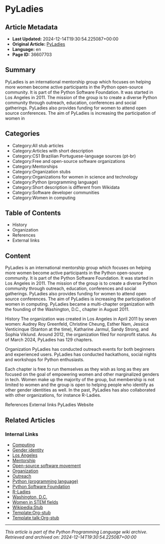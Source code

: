 # PyLadies

## Article Metadata

- **Last Updated:** 2024-12-14T19:30:54.225087+00:00
- **Original Article:** [PyLadies](https://en.wikipedia.org/wiki/PyLadies)
- **Language:** en
- **Page ID:** 36607703

## Summary

PyLadies is an international mentorship group which focuses on helping more women become active participants in the Python open-source community. It is part of the Python Software Foundation. It was started in Los Angeles in 2011. The mission of the group is to create a diverse Python community through outreach, education, conferences and social gatherings. PyLadies also provides funding for women to attend open source conferences. The aim of PyLadies is increasing the participation of women in 

## Categories

- Category:All stub articles
- Category:Articles with short description
- Category:CS1 Brazilian Portuguese-language sources (pt-br)
- Category:Free and open-source software organizations
- Category:Mentorships
- Category:Organization stubs
- Category:Organizations for women in science and technology
- Category:Python (programming language)
- Category:Short description is different from Wikidata
- Category:Software developer communities
- Category:Women in computing

## Table of Contents

- History
- Organization
- References
- External links

## Content

PyLadies is an international mentorship group which focuses on helping more women become active participants in the Python open-source community. It is part of the Python Software Foundation. It was started in Los Angeles in 2011. The mission of the group is to create a diverse Python community through outreach, education, conferences and social gatherings. PyLadies also provides funding for women to attend open source conferences. The aim of PyLadies is increasing the participation of women in computing. PyLadies became a multi-chapter organization with the founding of the Washington, D.C., chapter in August 2011.

History
The organization was created in Los Angeles in April 2011 by seven women: Audrey Roy Greenfeld, Christine Cheung, Esther Nam, Jessica Venticinque (Stanton at the time), Katharine Jarmul, Sandy Strong, and Sophia Viklund. Around 2012, the organization filed for nonprofit status.
As of March 2024, PyLadies has 129 chapters.

Organization
PyLadies has conducted outreach events for both beginners and experienced users. PyLadies has conducted hackathons, social nights and workshops for Python enthusiasts.

Each chapter is free to run themselves as they wish as long as they are focused on the goal of empowering women and other marginalized genders in tech. Women make up the majority of the group, but membership is not limited to women and the group is open to helping people who identify as other gender identities as well.
In the past, PyLadies has also collaborated with other organizations, for instance R-Ladies.

References
External links
PyLadies Website

## Related Articles

### Internal Links

- [Computing](https://en.wikipedia.org/wiki/Computing)
- [Gender identity](https://en.wikipedia.org/wiki/Gender_identity)
- [Los Angeles](https://en.wikipedia.org/wiki/Los_Angeles)
- [Mentorship](https://en.wikipedia.org/wiki/Mentorship)
- [Open-source software movement](https://en.wikipedia.org/wiki/Open-source_software_movement)
- [Organization](https://en.wikipedia.org/wiki/Organization)
- [Outreach](https://en.wikipedia.org/wiki/Outreach)
- [Python (programming language)](https://en.wikipedia.org/wiki/Python_(programming_language))
- [Python Software Foundation](https://en.wikipedia.org/wiki/Python_Software_Foundation)
- [R-Ladies](https://en.wikipedia.org/wiki/R-Ladies)
- [Washington, D.C.](https://en.wikipedia.org/wiki/Washington,_D.C.)
- [Women in STEM fields](https://en.wikipedia.org/wiki/Women_in_STEM_fields)
- [Wikipedia:Stub](https://en.wikipedia.org/wiki/Wikipedia:Stub)
- [Template:Org-stub](https://en.wikipedia.org/wiki/Template:Org-stub)
- [Template talk:Org-stub](https://en.wikipedia.org/wiki/Template_talk:Org-stub)

---
_This article is part of the Python Programming Language wiki archive._
_Retrieved and archived on: 2024-12-14T19:30:54.225087+00:00_